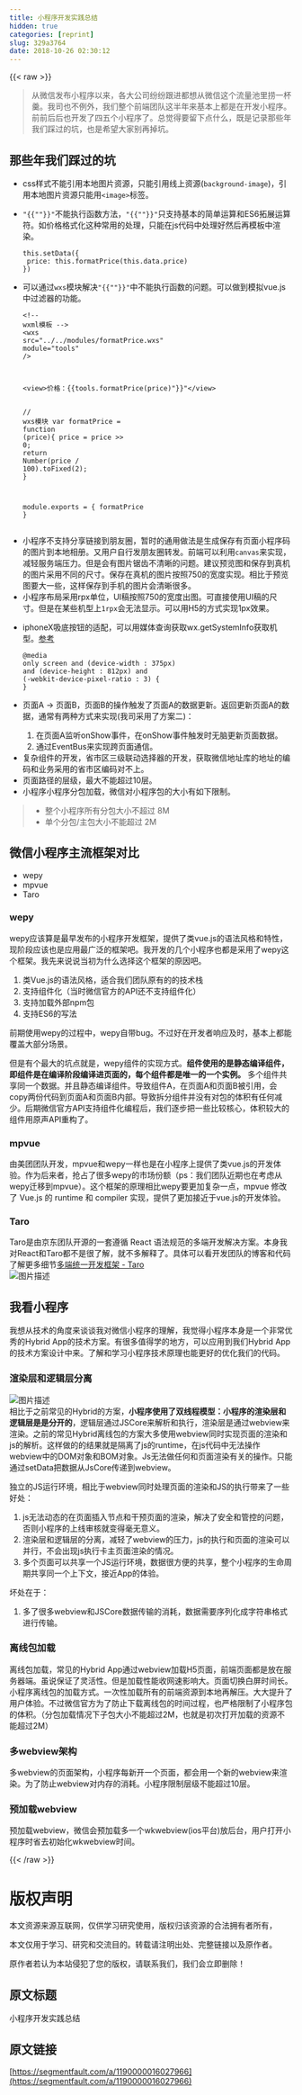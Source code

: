 ```yaml
---
title: 小程序开发实践总结
hidden: true
categories: [reprint]
slug: 329a3764
date: 2018-10-26 02:30:12
---
```


{{< raw >}}
<blockquote>&#x4ECE;&#x5FAE;&#x4FE1;&#x53D1;&#x5E03;&#x5C0F;&#x7A0B;&#x5E8F;&#x4EE5;&#x6765;&#xFF0C;&#x5404;&#x5927;&#x516C;&#x53F8;&#x7EB7;&#x7EB7;&#x8DDF;&#x8FDB;&#x90FD;&#x60F3;&#x4ECE;&#x5FAE;&#x4FE1;&#x8FD9;&#x4E2A;&#x6D41;&#x91CF;&#x6C60;&#x91CC;&#x635E;&#x4E00;&#x676F;&#x7FB9;&#x3002;&#x6211;&#x53F8;&#x4E5F;&#x4E0D;&#x4F8B;&#x5916;&#xFF0C;&#x6211;&#x4EEC;&#x6574;&#x4E2A;&#x524D;&#x7AEF;&#x56E2;&#x961F;&#x8FD9;&#x534A;&#x5E74;&#x6765;&#x57FA;&#x672C;&#x4E0A;&#x90FD;&#x662F;&#x5728;&#x5F00;&#x53D1;&#x5C0F;&#x7A0B;&#x5E8F;&#x3002;&#x524D;&#x524D;&#x540E;&#x540E;&#x4E5F;&#x5F00;&#x53D1;&#x4E86;&#x56DB;&#x4E94;&#x4E2A;&#x5C0F;&#x7A0B;&#x5E8F;&#x4E86;&#x3002;&#x603B;&#x89C9;&#x5F97;&#x8981;&#x7559;&#x4E0B;&#x70B9;&#x4EC0;&#x4E48;&#xFF0C;&#x65E2;&#x662F;&#x8BB0;&#x5F55;&#x90A3;&#x4E9B;&#x5E74;&#x6211;&#x4EEC;&#x8E29;&#x8FC7;&#x7684;&#x5751;&#xFF0C;&#x4E5F;&#x662F;&#x5E0C;&#x671B;&#x5927;&#x5BB6;&#x522B;&#x518D;&#x6389;&#x5751;&#x3002;</blockquote><h2 id="articleHeader0">&#x90A3;&#x4E9B;&#x5E74;&#x6211;&#x4EEC;&#x8E29;&#x8FC7;&#x7684;&#x5751;</h2><ul><li>css&#x6837;&#x5F0F;&#x4E0D;&#x80FD;&#x5F15;&#x7528;&#x672C;&#x5730;&#x56FE;&#x7247;&#x8D44;&#x6E90;&#xFF0C;&#x53EA;&#x80FD;&#x5F15;&#x7528;&#x7EBF;&#x4E0A;&#x8D44;&#x6E90;(<code>background-image</code>)&#xFF0C;&#x5F15;&#x7528;&#x672C;&#x5730;&#x56FE;&#x7247;&#x8D44;&#x6E90;&#x53EA;&#x80FD;&#x7528;<code>&lt;image&gt;</code>&#x6807;&#x7B7E;&#x3002;</li><li><p><code>"{{""}}"</code>&#x4E0D;&#x80FD;&#x6267;&#x884C;&#x51FD;&#x6570;&#x65B9;&#x6CD5;&#xFF0C;<code>"{{""}}"</code>&#x53EA;&#x652F;&#x6301;&#x57FA;&#x672C;&#x7684;&#x7B80;&#x5355;&#x8FD0;&#x7B97;&#x548C;ES6&#x62D3;&#x5C55;&#x8FD0;&#x7B97;&#x7B26;&#x3002;&#x5982;&#x4EF7;&#x683C;&#x683C;&#x5F0F;&#x5316;&#x8FD9;&#x79CD;&#x5E38;&#x7528;&#x7684;&#x5904;&#x7406;&#xFF0C;&#x53EA;&#x80FD;&#x5728;js&#x4EE3;&#x7801;&#x4E2D;&#x5904;&#x7406;&#x597D;&#x7136;&#x540E;&#x518D;&#x6A21;&#x677F;&#x4E2D;&#x6E32;&#x67D3;&#x3002;</p><div class="widget-codetool" style="display:none"><div class="widget-codetool--inner"><span class="selectCode code-tool" data-toggle="tooltip" data-placement="top" title="" data-original-title="&#x5168;&#x9009;"></span> <span type="button" class="copyCode code-tool" data-toggle="tooltip" data-placement="top" data-clipboard-text="this.setData({
 price: this.formatPrice(this.data.price)
})" title="" data-original-title="&#x590D;&#x5236;"></span> <span type="button" class="saveToNote code-tool" data-toggle="tooltip" data-placement="top" title="" data-original-title="&#x653E;&#x8FDB;&#x7B14;&#x8BB0;"></span></div></div><pre class="javascript hljs"><code class="js"><span class="hljs-keyword">this</span>.setData({
 <span class="hljs-attr">price</span>: <span class="hljs-keyword">this</span>.formatPrice(<span class="hljs-keyword">this</span>.data.price)
})</code></pre></li><li><p>&#x53EF;&#x4EE5;&#x901A;&#x8FC7;<code>wxs</code>&#x6A21;&#x5757;&#x89E3;&#x51B3;<code>"{{""}}"</code>&#x4E2D;&#x4E0D;&#x80FD;&#x6267;&#x884C;&#x51FD;&#x6570;&#x7684;&#x95EE;&#x9898;&#x3002;&#x53EF;&#x4EE5;&#x505A;&#x5230;&#x6A21;&#x62DF;vue.js&#x4E2D;&#x8FC7;&#x6EE4;&#x5668;&#x7684;&#x529F;&#x80FD;&#x3002;</p><div class="widget-codetool" style="display:none"><div class="widget-codetool--inner"><span class="selectCode code-tool" data-toggle="tooltip" data-placement="top" title="" data-original-title="&#x5168;&#x9009;"></span> <span type="button" class="copyCode code-tool" data-toggle="tooltip" data-placement="top" data-clipboard-text="&lt;!-- wxml&#x6A21;&#x677F; --&gt;
&lt;wxs src=&quot;../../modules/formatPrice.wxs&quot; module=&quot;tools&quot; /&gt;

&lt;view&gt;&#x4EF7;&#x683C;&#xFF1A;{{tools.formatPrice(price)}}&lt;/view&gt;" title="" data-original-title="&#x590D;&#x5236;"></span> <span type="button" class="saveToNote code-tool" data-toggle="tooltip" data-placement="top" title="" data-original-title="&#x653E;&#x8FDB;&#x7B14;&#x8BB0;"></span></div></div><pre class="xml hljs"><code class="html"><span class="hljs-comment">&lt;!-- wxml&#x6A21;&#x677F; --&gt;</span>
<span class="hljs-tag">&lt;<span class="hljs-name">wxs</span> <span class="hljs-attr">src</span>=<span class="hljs-string">&quot;../../modules/formatPrice.wxs&quot;</span> <span class="hljs-attr">module</span>=<span class="hljs-string">&quot;tools&quot;</span> /&gt;</span>

<span class="hljs-tag">&lt;<span class="hljs-name">view</span>&gt;</span>&#x4EF7;&#x683C;&#xFF1A;{{tools.formatPrice(price)"}}"<span class="hljs-tag">&lt;/<span class="hljs-name">view</span>&gt;</span></code></pre><div class="widget-codetool" style="display:none"><div class="widget-codetool--inner"><span class="selectCode code-tool" data-toggle="tooltip" data-placement="top" title="" data-original-title="&#x5168;&#x9009;"></span> <span type="button" class="copyCode code-tool" data-toggle="tooltip" data-placement="top" data-clipboard-text="// wxs&#x6A21;&#x5757;
var formatPrice = function (price){
    price = price &gt;&gt; 0;
    return Number(price / 100).toFixed(2);
}

module.exports = {
    formatPrice
}" title="" data-original-title="&#x590D;&#x5236;"></span> <span type="button" class="saveToNote code-tool" data-toggle="tooltip" data-placement="top" title="" data-original-title="&#x653E;&#x8FDB;&#x7B14;&#x8BB0;"></span></div></div><pre class="javascript hljs"><code class="js"><span class="hljs-comment">// wxs&#x6A21;&#x5757;</span>
<span class="hljs-keyword">var</span> formatPrice = <span class="hljs-function"><span class="hljs-keyword">function</span> (<span class="hljs-params">price</span>)</span>{
    price = price &gt;&gt; <span class="hljs-number">0</span>;
    <span class="hljs-keyword">return</span> <span class="hljs-built_in">Number</span>(price / <span class="hljs-number">100</span>).toFixed(<span class="hljs-number">2</span>);
}

<span class="hljs-built_in">module</span>.exports = {
    formatPrice
}</code></pre></li><li>&#x5C0F;&#x7A0B;&#x5E8F;&#x4E0D;&#x652F;&#x6301;&#x5206;&#x4EAB;&#x94FE;&#x63A5;&#x5230;&#x670B;&#x53CB;&#x5708;&#xFF0C;&#x6682;&#x65F6;&#x7684;&#x901A;&#x7528;&#x505A;&#x6CD5;&#x662F;&#x751F;&#x6210;&#x4FDD;&#x5B58;&#x6709;&#x9875;&#x9762;&#x5C0F;&#x7A0B;&#x5E8F;&#x7801;&#x7684;&#x56FE;&#x7247;&#x5230;&#x672C;&#x5730;&#x76F8;&#x518C;&#x3002;&#x53C8;&#x7528;&#x6237;&#x81EA;&#x884C;&#x53D1;&#x670B;&#x53CB;&#x5708;&#x8F6C;&#x53D1;&#x3002;&#x524D;&#x7AEF;&#x53EF;&#x4EE5;&#x5229;&#x7528;<code>canvas</code>&#x6765;&#x5B9E;&#x73B0;&#xFF0C;&#x51CF;&#x8F7B;&#x670D;&#x52A1;&#x7AEF;&#x538B;&#x529B;&#x3002;&#x4F46;&#x662F;&#x4F1A;&#x6709;&#x56FE;&#x7247;&#x952F;&#x9F7F;&#x4E0D;&#x6E05;&#x6670;&#x7684;&#x95EE;&#x9898;&#x3002;&#x5EFA;&#x8BAE;&#x9884;&#x89C8;&#x56FE;&#x548C;&#x4FDD;&#x5B58;&#x5230;&#x771F;&#x673A;&#x7684;&#x56FE;&#x7247;&#x91C7;&#x7528;&#x4E0D;&#x540C;&#x7684;&#x5C3A;&#x5BF8;&#x3002;&#x4FDD;&#x5B58;&#x5728;&#x771F;&#x673A;&#x7684;&#x56FE;&#x7247;&#x6309;&#x7167;750&#x7684;&#x5BBD;&#x5EA6;&#x5B9E;&#x73B0;&#x3002;&#x76F8;&#x6BD4;&#x4E8E;&#x9884;&#x89C8;&#x56FE;&#x8981;&#x5927;&#x4E00;&#x4E9B;&#xFF0C;&#x8FD9;&#x6837;&#x4FDD;&#x5B58;&#x5230;&#x624B;&#x673A;&#x7684;&#x56FE;&#x7247;&#x4F1A;&#x6E05;&#x6670;&#x5F88;&#x591A;&#x3002;</li><li>&#x5C0F;&#x7A0B;&#x5E8F;&#x5E03;&#x5C40;&#x91C7;&#x7528;rpx&#x5355;&#x4F4D;&#xFF0C;UI&#x7A3F;&#x6309;&#x7167;750&#x7684;&#x5BBD;&#x5EA6;&#x51FA;&#x56FE;&#x3002;&#x53EF;&#x76F4;&#x63A5;&#x4F7F;&#x7528;UI&#x7A3F;&#x7684;&#x5C3A;&#x5BF8;&#x3002;&#x4F46;&#x662F;&#x5728;&#x67D0;&#x4E9B;&#x673A;&#x578B;&#x4E0A;<code>1rpx</code>&#x4F1A;&#x65E0;&#x6CD5;&#x663E;&#x793A;&#x3002;&#x53EF;&#x4EE5;&#x7528;H5&#x7684;&#x65B9;&#x5F0F;&#x5B9E;&#x73B0;1px&#x6548;&#x679C;&#x3002;</li><li><p>iphoneX&#x5438;&#x5E95;&#x6309;&#x94AE;&#x7684;&#x9002;&#x914D;&#xFF0C;&#x53EF;&#x4EE5;&#x7528;&#x5A92;&#x4F53;&#x67E5;&#x8BE2;&#x83B7;&#x53D6;wx.getSystemInfo&#x83B7;&#x53D6;&#x673A;&#x578B;&#x3002;<a href="https://stackoverflow.com/questions/46313640/iphone-x-8-8-plus-css-media-queries" rel="nofollow noreferrer" target="_blank">&#x53C2;&#x8003;</a></p><div class="widget-codetool" style="display:none"><div class="widget-codetool--inner"><span class="selectCode code-tool" data-toggle="tooltip" data-placement="top" title="" data-original-title="&#x5168;&#x9009;"></span> <span type="button" class="copyCode code-tool" data-toggle="tooltip" data-placement="top" data-clipboard-text="@media only screen 
    and (device-width : 375px) 
    and (device-height : 812px) 
    and (-webkit-device-pixel-ratio : 3) { }" title="" data-original-title="&#x590D;&#x5236;"></span> <span type="button" class="saveToNote code-tool" data-toggle="tooltip" data-placement="top" title="" data-original-title="&#x653E;&#x8FDB;&#x7B14;&#x8BB0;"></span></div></div><pre class="css hljs"><code class="css">@<span class="hljs-keyword">media</span> only screen 
    and (device-width : <span class="hljs-number">375px</span>) 
    and (device-height : <span class="hljs-number">812px</span>) 
    and (-webkit-device-pixel-ratio : <span class="hljs-number">3</span>) { }</code></pre></li><li><p>&#x9875;&#x9762;A -&gt; &#x9875;&#x9762;B&#xFF0C;&#x9875;&#x9762;B&#x7684;&#x64CD;&#x4F5C;&#x89E6;&#x53D1;&#x4E86;&#x9875;&#x9762;A&#x7684;&#x6570;&#x636E;&#x66F4;&#x65B0;&#x3002;&#x8FD4;&#x56DE;&#x66F4;&#x65B0;&#x9875;&#x9762;A&#x7684;&#x6570;&#x636E;&#xFF0C;&#x901A;&#x5E38;&#x6709;&#x4E24;&#x79CD;&#x65B9;&#x5F0F;&#x6765;&#x5B9E;&#x73B0;(&#x6211;&#x53F8;&#x91C7;&#x7528;&#x4E86;&#x65B9;&#x6848;&#x4E8C;)&#xFF1A;</p><ol><li>&#x5728;&#x9875;&#x9762;A&#x76D1;&#x542C;onShow&#x4E8B;&#x4EF6;&#xFF0C;&#x5728;onShow&#x4E8B;&#x4EF6;&#x89E6;&#x53D1;&#x65F6;&#x65E0;&#x8111;&#x66F4;&#x65B0;&#x9875;&#x9762;&#x6570;&#x636E;&#x3002;</li><li>&#x901A;&#x8FC7;EventBus&#x6765;&#x5B9E;&#x73B0;&#x8DE8;&#x9875;&#x9762;&#x901A;&#x4FE1;&#x3002;</li></ol></li><li>&#x590D;&#x6742;&#x7EC4;&#x4EF6;&#x7684;&#x5F00;&#x53D1;&#xFF0C;&#x7701;&#x5E02;&#x533A;&#x4E09;&#x7EA7;&#x8054;&#x52A8;&#x9009;&#x62E9;&#x5668;&#x7684;&#x5F00;&#x53D1;&#xFF0C;&#x83B7;&#x53D6;&#x5FAE;&#x4FE1;&#x5730;&#x5740;&#x5E93;&#x7684;&#x5730;&#x5740;&#x7684;&#x7F16;&#x7801;&#x548C;&#x4E1A;&#x52A1;&#x91C7;&#x7528;&#x7684;&#x7701;&#x5E02;&#x533A;&#x7F16;&#x7801;&#x5BF9;&#x4E0D;&#x4E0A;&#x3002;</li><li>&#x9875;&#x9762;&#x8DEF;&#x5F84;&#x7684;&#x5C42;&#x7EA7;&#xFF0C;&#x6700;&#x5927;&#x4E0D;&#x80FD;&#x8D85;&#x8FC7;10&#x5C42;&#x3002;</li><li>&#x5C0F;&#x7A0B;&#x5E8F;&#x5C0F;&#x7A0B;&#x5E8F;&#x5206;&#x5305;&#x52A0;&#x8F7D;&#xFF0C;&#x5FAE;&#x4FE1;&#x5BF9;&#x5C0F;&#x7A0B;&#x5E8F;&#x5305;&#x7684;&#x5927;&#x5C0F;&#x6709;&#x5982;&#x4E0B;&#x9650;&#x5236;&#x3002;</li></ul><blockquote><ul><li>&#x6574;&#x4E2A;&#x5C0F;&#x7A0B;&#x5E8F;&#x6240;&#x6709;&#x5206;&#x5305;&#x5927;&#x5C0F;&#x4E0D;&#x8D85;&#x8FC7; 8M</li><li>&#x5355;&#x4E2A;&#x5206;&#x5305;/&#x4E3B;&#x5305;&#x5927;&#x5C0F;&#x4E0D;&#x80FD;&#x8D85;&#x8FC7; 2M</li></ul></blockquote><h2 id="articleHeader1">&#x5FAE;&#x4FE1;&#x5C0F;&#x7A0B;&#x5E8F;&#x4E3B;&#x6D41;&#x6846;&#x67B6;&#x5BF9;&#x6BD4;</h2><ul><li>wepy</li><li>mpvue</li><li>Taro</li></ul><h3 id="articleHeader2">wepy</h3><p>wepy&#x5E94;&#x8BE5;&#x7B97;&#x662F;&#x6700;&#x65E9;&#x53D1;&#x5E03;&#x7684;&#x5C0F;&#x7A0B;&#x5E8F;&#x5F00;&#x53D1;&#x6846;&#x67B6;&#xFF0C;&#x63D0;&#x4F9B;&#x4E86;&#x7C7B;vue.js&#x7684;&#x8BED;&#x6CD5;&#x98CE;&#x683C;&#x548C;&#x7279;&#x6027;&#xFF0C;&#x73B0;&#x9636;&#x6BB5;&#x5E94;&#x8BE5;&#x4E5F;&#x662F;&#x5E94;&#x7528;&#x6700;&#x5E7F;&#x6CDB;&#x7684;&#x6846;&#x67B6;&#x5427;&#x3002;&#x6211;&#x5F00;&#x53D1;&#x7684;&#x51E0;&#x4E2A;&#x5C0F;&#x7A0B;&#x5E8F;&#x4E5F;&#x90FD;&#x662F;&#x91C7;&#x7528;&#x4E86;wepy&#x8FD9;&#x4E2A;&#x6846;&#x67B6;&#x3002;&#x6211;&#x5148;&#x6765;&#x8BF4;&#x8BF4;&#x5F53;&#x521D;&#x4E3A;&#x4EC0;&#x4E48;&#x9009;&#x62E9;&#x8FD9;&#x4E2A;&#x6846;&#x67B6;&#x7684;&#x539F;&#x56E0;&#x5427;&#x3002;</p><ol><li>&#x7C7B;Vue.js&#x7684;&#x8BED;&#x6CD5;&#x98CE;&#x683C;&#xFF0C;&#x9002;&#x5408;&#x6211;&#x4EEC;&#x56E2;&#x961F;&#x539F;&#x6709;&#x7684;&#x7684;&#x6280;&#x672F;&#x6808;</li><li>&#x652F;&#x6301;&#x7EC4;&#x4EF6;&#x5316;&#xFF08;&#x5F53;&#x65F6;&#x5FAE;&#x4FE1;&#x5B98;&#x65B9;&#x7684;API&#x8FD8;&#x4E0D;&#x652F;&#x6301;&#x7EC4;&#x4EF6;&#x5316;&#xFF09;</li><li>&#x652F;&#x6301;&#x52A0;&#x8F7D;&#x5916;&#x90E8;npm&#x5305;</li><li>&#x652F;&#x6301;ES6&#x7684;&#x5199;&#x6CD5;</li></ol><p>&#x524D;&#x671F;&#x4F7F;&#x7528;wepy&#x7684;&#x8FC7;&#x7A0B;&#x4E2D;&#xFF0C;wepy&#x81EA;&#x5E26;bug&#x3002;&#x4E0D;&#x8FC7;&#x597D;&#x5728;&#x5F00;&#x53D1;&#x8005;&#x54CD;&#x5E94;&#x53CA;&#x65F6;&#xFF0C;&#x57FA;&#x672C;&#x4E0A;&#x90FD;&#x80FD;&#x8986;&#x76D6;&#x5927;&#x90E8;&#x5206;&#x573A;&#x666F;&#x3002;</p><p>&#x4F46;&#x662F;&#x6709;&#x4E2A;&#x6700;&#x5927;&#x7684;&#x5751;&#x70B9;&#x5C31;&#x662F;&#xFF0C;wepy&#x7EC4;&#x4EF6;&#x7684;&#x5B9E;&#x73B0;&#x65B9;&#x5F0F;&#x3002;<strong>&#x7EC4;&#x4EF6;&#x4F7F;&#x7528;&#x7684;&#x662F;&#x9759;&#x6001;&#x7F16;&#x8BD1;&#x7EC4;&#x4EF6;&#xFF0C;&#x5373;&#x7EC4;&#x4EF6;&#x662F;&#x5728;&#x7F16;&#x8BD1;&#x9636;&#x6BB5;&#x7F16;&#x8BD1;&#x8FDB;&#x9875;&#x9762;&#x7684;&#xFF0C;&#x6BCF;&#x4E2A;&#x7EC4;&#x4EF6;&#x90FD;&#x662F;&#x552F;&#x4E00;&#x7684;&#x4E00;&#x4E2A;&#x5B9E;&#x4F8B;&#x3002;</strong> &#x591A;&#x4E2A;&#x7EC4;&#x4EF6;&#x5171;&#x4EAB;&#x540C;&#x4E00;&#x4E2A;&#x6570;&#x636E;&#x3002;&#x5E76;&#x4E14;&#x9759;&#x6001;&#x7F16;&#x8BD1;&#x7EC4;&#x4EF6;&#x3002;&#x5BFC;&#x81F4;&#x7EC4;&#x4EF6;A&#xFF0C;&#x5728;&#x9875;&#x9762;A&#x548C;&#x9875;&#x9762;B&#x88AB;&#x5F15;&#x7528;&#xFF0C;&#x4F1A;copy&#x4E24;&#x4EFD;&#x4EE3;&#x7801;&#x5230;&#x9875;&#x9762;A&#x548C;&#x9875;&#x9762;B&#x5185;&#x90E8;&#x3002;&#x5BFC;&#x81F4;&#x62C6;&#x5206;&#x7EC4;&#x4EF6;&#x5E76;&#x6CA1;&#x6709;&#x5BF9;&#x5305;&#x7684;&#x4F53;&#x79EF;&#x6709;&#x4EFB;&#x4F55;&#x51CF;&#x5C11;&#x3002;&#x540E;&#x671F;&#x5FAE;&#x4FE1;&#x5B98;&#x65B9;API&#x652F;&#x6301;&#x7EC4;&#x4EF6;&#x5316;&#x7F16;&#x7A0B;&#x540E;&#xFF0C;&#x6211;&#x4EEC;&#x9010;&#x6B65;&#x628A;&#x4E00;&#x4E9B;&#x6BD4;&#x8F83;&#x6838;&#x5FC3;&#xFF0C;&#x4F53;&#x79EF;&#x8F83;&#x5927;&#x7684;&#x7EC4;&#x4EF6;&#x7528;&#x539F;&#x58F0;API&#x91CD;&#x6784;&#x4E86;&#x3002;</p><h3 id="articleHeader3">mpvue</h3><p>&#x7531;&#x7F8E;&#x56E2;&#x56E2;&#x961F;&#x5F00;&#x53D1;&#xFF0C;mpvue&#x548C;wepy&#x4E00;&#x6837;&#x4E5F;&#x662F;&#x5728;&#x5C0F;&#x7A0B;&#x5E8F;&#x4E0A;&#x63D0;&#x4F9B;&#x4E86;&#x7C7B;vue.js&#x7684;&#x5F00;&#x53D1;&#x4F53;&#x9A8C;&#x3002;&#x4F5C;&#x4E3A;&#x540E;&#x6765;&#x8005;&#xFF0C;&#x62A2;&#x5360;&#x4E86;&#x5F88;&#x591A;wepy&#x7684;&#x5E02;&#x573A;&#x4EFD;&#x989D;&#xFF08;ps&#xFF1A;&#x6211;&#x4EEC;&#x56E2;&#x961F;&#x8FD1;&#x671F;&#x4E5F;&#x5728;&#x8003;&#x8651;&#x4ECE;wepy&#x8FC1;&#x79FB;&#x5230;mpvue&#xFF09;&#x3002;&#x8FD9;&#x4E2A;&#x6846;&#x67B6;&#x7684;&#x539F;&#x7406;&#x76F8;&#x6BD4;wepy&#x8981;&#x66F4;&#x52A0;&#x590D;&#x6742;&#x4E00;&#x70B9;&#xFF0C;mpvue &#x4FEE;&#x6539;&#x4E86; Vue.js &#x7684; runtime &#x548C; compiler &#x5B9E;&#x73B0;&#xFF0C;&#x63D0;&#x4F9B;&#x4E86;&#x66F4;&#x52A0;&#x63A5;&#x8FD1;&#x4E8E;vue.js&#x7684;&#x5F00;&#x53D1;&#x4F53;&#x9A8C;&#x3002;</p><h3 id="articleHeader4">Taro</h3><p>Taro&#x662F;&#x7531;&#x4EAC;&#x4E1C;&#x56E2;&#x961F;&#x5F00;&#x6E90;&#x7684;&#x4E00;&#x5957;&#x9075;&#x5FAA; React &#x8BED;&#x6CD5;&#x89C4;&#x8303;&#x7684;&#x591A;&#x7AEF;&#x5F00;&#x53D1;&#x89E3;&#x51B3;&#x65B9;&#x6848;&#x3002;&#x672C;&#x8EAB;&#x6211;&#x5BF9;React&#x548C;Taro&#x90FD;&#x4E0D;&#x662F;&#x5F88;&#x4E86;&#x89E3;&#xFF0C;&#x5C31;&#x4E0D;&#x591A;&#x89E3;&#x91CA;&#x4E86;&#x3002;&#x5177;&#x4F53;&#x53EF;&#x4EE5;&#x770B;&#x5F00;&#x53D1;&#x56E2;&#x961F;&#x7684;&#x535A;&#x5BA2;&#x548C;&#x4EE3;&#x7801;&#x4E86;&#x89E3;&#x66F4;&#x591A;&#x7EC6;&#x8282;<a href="https://aotu.io/notes/2018/06/07/Taro/index.html" rel="nofollow noreferrer" target="_blank">&#x591A;&#x7AEF;&#x7EDF;&#x4E00;&#x5F00;&#x53D1;&#x6846;&#x67B6; - Taro</a><br><span class="img-wrap"><img data-src="/img/bVbfpKs?w=2042&amp;h=1508" src="https://static.alili.tech/img/bVbfpKs?w=2042&amp;h=1508" alt="&#x56FE;&#x7247;&#x63CF;&#x8FF0;" title="&#x56FE;&#x7247;&#x63CF;&#x8FF0;" style="cursor:pointer;display:inline"></span></p><h2 id="articleHeader5">&#x6211;&#x770B;&#x5C0F;&#x7A0B;&#x5E8F;</h2><p>&#x6211;&#x60F3;&#x4ECE;&#x6280;&#x672F;&#x7684;&#x89D2;&#x5EA6;&#x6765;&#x8C08;&#x8C08;&#x6211;&#x5BF9;&#x5FAE;&#x4FE1;&#x5C0F;&#x7A0B;&#x5E8F;&#x7684;&#x7406;&#x89E3;&#xFF0C;&#x6211;&#x89C9;&#x5F97;&#x5C0F;&#x7A0B;&#x5E8F;&#x672C;&#x8EAB;&#x662F;&#x4E00;&#x4E2A;&#x975E;&#x5E38;&#x4F18;&#x79C0;&#x7684;Hybrid App&#x7684;&#x6280;&#x672F;&#x65B9;&#x6848;&#x3002;&#x6709;&#x5F88;&#x591A;&#x503C;&#x5F97;&#x5B66;&#x7684;&#x5730;&#x65B9;&#xFF0C;&#x53EF;&#x4EE5;&#x5E94;&#x7528;&#x5230;&#x6211;&#x4EEC;Hybrid App&#x7684;&#x6280;&#x672F;&#x65B9;&#x6848;&#x8BBE;&#x8BA1;&#x4E2D;&#x6765;&#x3002;&#x4E86;&#x89E3;&#x548C;&#x5B66;&#x4E60;&#x5C0F;&#x7A0B;&#x5E8F;&#x6280;&#x672F;&#x539F;&#x7406;&#x4E5F;&#x80FD;&#x66F4;&#x597D;&#x7684;&#x4F18;&#x5316;&#x6211;&#x4EEC;&#x7684;&#x4EE3;&#x7801;&#x3002;</p><h3 id="articleHeader6">&#x6E32;&#x67D3;&#x5C42;&#x548C;&#x903B;&#x8F91;&#x5C42;&#x5206;&#x79BB;</h3><p><span class="img-wrap"><img data-src="/img/bVbfpKx?w=720&amp;h=533" src="https://static.alili.tech/img/bVbfpKx?w=720&amp;h=533" alt="&#x56FE;&#x7247;&#x63CF;&#x8FF0;" title="&#x56FE;&#x7247;&#x63CF;&#x8FF0;" style="cursor:pointer"></span><br>&#x76F8;&#x6BD4;&#x4E8E;&#x4E4B;&#x524D;&#x5E38;&#x89C1;&#x7684;Hybrid&#x7684;&#x65B9;&#x6848;&#xFF0C;<strong>&#x5C0F;&#x7A0B;&#x5E8F;&#x4F7F;&#x7528;&#x4E86;&#x53CC;&#x7EBF;&#x7A0B;&#x6A21;&#x578B;&#xFF1A;&#x5C0F;&#x7A0B;&#x5E8F;&#x7684;&#x6E32;&#x67D3;&#x5C42;&#x548C;&#x903B;&#x8F91;&#x5C42;&#x662F;&#x662F;&#x5206;&#x5F00;&#x7684;</strong>&#xFF0C;&#x903B;&#x8F91;&#x5C42;&#x901A;&#x8FC7;JSCore&#x6765;&#x89E3;&#x6790;&#x548C;&#x6267;&#x884C;&#xFF0C;&#x6E32;&#x67D3;&#x5C42;&#x662F;&#x901A;&#x8FC7;webview&#x6765;&#x6E32;&#x67D3;&#x3002;&#x4E4B;&#x524D;&#x7684;&#x5E38;&#x89C1;Hybrid&#x79BB;&#x7EBF;&#x5305;&#x7684;&#x65B9;&#x6848;&#x5927;&#x591A;&#x4F7F;&#x7528;webview&#x540C;&#x65F6;&#x5B9E;&#x73B0;&#x9875;&#x9762;&#x7684;&#x6E32;&#x67D3;&#x548C;js&#x7684;&#x89E3;&#x6790;&#x3002;&#x8FD9;&#x6837;&#x505A;&#x7684;&#x7684;&#x7ED3;&#x679C;&#x5C31;&#x662F;&#x9694;&#x79BB;&#x4E86;js&#x7684;runtime&#xFF0C;&#x5728;js&#x4EE3;&#x7801;&#x4E2D;&#x65E0;&#x6CD5;&#x64CD;&#x4F5C;webview&#x4E2D;&#x7684;DOM&#x5BF9;&#x8C61;&#x548C;BOM&#x5BF9;&#x8C61;&#x3002;Js&#x65E0;&#x6CD5;&#x505A;&#x4EFB;&#x4F55;&#x548C;&#x9875;&#x9762;&#x6E32;&#x67D3;&#x6709;&#x5173;&#x7684;&#x64CD;&#x4F5C;&#x3002;&#x53EA;&#x80FD;&#x901A;&#x8FC7;setData&#x628A;&#x6570;&#x636E;&#x4ECE;JsCore&#x4F20;&#x9012;&#x5230;webview&#x3002;</p><p>&#x72EC;&#x7ACB;&#x7684;JS&#x8FD0;&#x884C;&#x73AF;&#x5883;&#xFF0C;&#x76F8;&#x6BD4;&#x4E8E;webview&#x540C;&#x65F6;&#x5904;&#x7406;&#x9875;&#x9762;&#x7684;&#x6E32;&#x67D3;&#x548C;JS&#x7684;&#x6267;&#x884C;&#x5E26;&#x6765;&#x4E86;&#x4E00;&#x4E9B;&#x597D;&#x5904;&#xFF1A;</p><ol><li>js&#x65E0;&#x6CD5;&#x52A8;&#x6001;&#x7684;&#x5728;&#x9875;&#x9762;&#x63D2;&#x5165;&#x8282;&#x70B9;&#x548C;&#x5E72;&#x9884;&#x9875;&#x9762;&#x7684;&#x6E32;&#x67D3;&#xFF0C;&#x89E3;&#x51B3;&#x4E86;&#x5B89;&#x5168;&#x548C;&#x7BA1;&#x63A7;&#x7684;&#x95EE;&#x9898;&#xFF0C;&#x5426;&#x5219;&#x5C0F;&#x7A0B;&#x5E8F;&#x7684;&#x4E0A;&#x7EBF;&#x5BA1;&#x6838;&#x5C31;&#x53D8;&#x5F97;&#x6BEB;&#x65E0;&#x610F;&#x4E49;&#x3002;</li><li>&#x6E32;&#x67D3;&#x5C42;&#x548C;&#x903B;&#x8F91;&#x5C42;&#x7684;&#x5206;&#x79BB;&#xFF0C;&#x51CF;&#x8F7B;&#x4E86;webview&#x7684;&#x538B;&#x529B;&#xFF0C;js&#x7684;&#x6267;&#x884C;&#x548C;&#x9875;&#x9762;&#x7684;&#x6E32;&#x67D3;&#x53EF;&#x4EE5;&#x5E76;&#x884C;&#xFF0C;&#x4E0D;&#x4F1A;&#x51FA;&#x73B0;js&#x6267;&#x884C;&#x5361;&#x4E3B;&#x9875;&#x9762;&#x6E32;&#x67D3;&#x7684;&#x60C5;&#x51B5;&#x3002;</li><li>&#x591A;&#x4E2A;&#x9875;&#x9762;&#x53EF;&#x4EE5;&#x5171;&#x4EAB;&#x4E00;&#x4E2A;JS&#x8FD0;&#x884C;&#x73AF;&#x5883;&#xFF0C;&#x6570;&#x636E;&#x5F88;&#x65B9;&#x4FBF;&#x7684;&#x5171;&#x4EAB;&#xFF0C;&#x6574;&#x4E2A;&#x5C0F;&#x7A0B;&#x5E8F;&#x7684;&#x751F;&#x547D;&#x5468;&#x671F;&#x5171;&#x4EAB;&#x540C;&#x4E00;&#x4E2A;&#x4E0A;&#x4E0B;&#x6587;&#xFF0C;&#x63A5;&#x8FD1;App&#x7684;&#x4F53;&#x9A8C;&#x3002;</li></ol><p>&#x574F;&#x5904;&#x5728;&#x4E8E;&#xFF1A;</p><ol><li>&#x591A;&#x4E86;&#x5F88;&#x591A;webview&#x548C;JSCore&#x6570;&#x636E;&#x4F20;&#x8F93;&#x7684;&#x6D88;&#x8017;&#xFF0C;&#x6570;&#x636E;&#x9700;&#x8981;&#x5E8F;&#x5217;&#x5316;&#x6210;&#x5B57;&#x7B26;&#x4E32;&#x683C;&#x5F0F;&#x8FDB;&#x884C;&#x4F20;&#x8F93;&#x3002;</li></ol><h3 id="articleHeader7">&#x79BB;&#x7EBF;&#x5305;&#x52A0;&#x8F7D;</h3><p>&#x79BB;&#x7EBF;&#x5305;&#x52A0;&#x8F7D;&#xFF0C;&#x5E38;&#x89C1;&#x7684;Hybrid App&#x901A;&#x8FC7;webview&#x52A0;&#x8F7D;H5&#x9875;&#x9762;&#xFF0C;&#x524D;&#x7AEF;&#x9875;&#x9762;&#x90FD;&#x662F;&#x653E;&#x5728;&#x670D;&#x52A1;&#x5668;&#x7AEF;&#x3002;&#x867D;&#x8BF4;&#x4FDD;&#x8BC1;&#x4E86;&#x7075;&#x6D3B;&#x6027;&#x3002;&#x4F46;&#x662F;&#x52A0;&#x8F7D;&#x6027;&#x80FD;&#x6536;&#x7F51;&#x901F;&#x5F71;&#x54CD;&#x5927;&#x3002;&#x9875;&#x9762;&#x5207;&#x6362;&#x767D;&#x5C4F;&#x65F6;&#x95F4;&#x957F;&#x3002;&#x5C0F;&#x7A0B;&#x5E8F;&#x79BB;&#x7EBF;&#x5305;&#x7684;&#x52A0;&#x8F7D;&#x65B9;&#x5F0F;&#x3002;&#x4E00;&#x6B21;&#x6027;&#x52A0;&#x8F7D;&#x6240;&#x6709;&#x7684;&#x524D;&#x7AEF;&#x8D44;&#x6E90;&#x5230;&#x672C;&#x5730;&#x518D;&#x89E3;&#x538B;&#x3002;&#x5927;&#x5927;&#x63D0;&#x5347;&#x4E86;&#x7528;&#x6237;&#x4F53;&#x9A8C;&#x3002;&#x4E0D;&#x8FC7;&#x5FAE;&#x4FE1;&#x5B98;&#x65B9;&#x4E3A;&#x4E86;&#x9632;&#x6B62;&#x4E0B;&#x8F7D;&#x79BB;&#x7EBF;&#x5305;&#x7684;&#x65F6;&#x95F4;&#x8FC7;&#x7A0B;&#xFF0C;&#x4E5F;&#x4E25;&#x683C;&#x9650;&#x5236;&#x4E86;&#x5C0F;&#x7A0B;&#x5E8F;&#x5305;&#x7684;&#x4F53;&#x79EF;&#x3002;&#xFF08;&#x5206;&#x5305;&#x52A0;&#x8F7D;&#x60C5;&#x51B5;&#x4E0B;&#x5B50;&#x5305;&#x5927;&#x5C0F;&#x4E0D;&#x80FD;&#x8D85;&#x8FC7;2M&#xFF0C;&#x4E5F;&#x5C31;&#x662F;&#x521D;&#x6B21;&#x6253;&#x5F00;&#x52A0;&#x8F7D;&#x7684;&#x8D44;&#x6E90;&#x4E0D;&#x80FD;&#x8D85;&#x8FC7;2M&#xFF09;</p><h3 id="articleHeader8">&#x591A;webview&#x67B6;&#x6784;</h3><p>&#x591A;webview&#x7684;&#x9875;&#x9762;&#x67B6;&#x6784;&#xFF0C;&#x5C0F;&#x7A0B;&#x5E8F;&#x6BCF;&#x65B0;&#x5F00;&#x4E00;&#x4E2A;&#x9875;&#x9762;&#xFF0C;&#x90FD;&#x4F1A;&#x7528;&#x4E00;&#x4E2A;&#x65B0;&#x7684;webview&#x6765;&#x6E32;&#x67D3;&#x3002;&#x4E3A;&#x4E86;&#x9632;&#x6B62;webview&#x5BF9;&#x5185;&#x5B58;&#x7684;&#x6D88;&#x8017;&#x3002;&#x5C0F;&#x7A0B;&#x5E8F;&#x9650;&#x5236;&#x5C42;&#x7EA7;&#x4E0D;&#x80FD;&#x8D85;&#x8FC7;10&#x5C42;&#x3002;</p><h3 id="articleHeader9">&#x9884;&#x52A0;&#x8F7D;webview</h3><p>&#x9884;&#x52A0;&#x8F7D;webview&#xFF0C;&#x5FAE;&#x4FE1;&#x4F1A;&#x9884;&#x52A0;&#x8F7D;&#x591A;&#x4E00;&#x4E2A;wkwebview(ios&#x5E73;&#x53F0;)&#x653E;&#x540E;&#x53F0;&#xFF0C;&#x7528;&#x6237;&#x6253;&#x5F00;&#x5C0F;&#x7A0B;&#x5E8F;&#x65F6;&#x7701;&#x53BB;&#x521D;&#x59CB;&#x5316;wkwebview&#x65F6;&#x95F4;&#x3002;</p>
{{< /raw >}}

# 版权声明
本文资源来源互联网，仅供学习研究使用，版权归该资源的合法拥有者所有，

本文仅用于学习、研究和交流目的。转载请注明出处、完整链接以及原作者。 

原作者若认为本站侵犯了您的版权，请联系我们，我们会立即删除！

## 原文标题
小程序开发实践总结

## 原文链接
[https://segmentfault.com/a/1190000016027966](https://segmentfault.com/a/1190000016027966)

